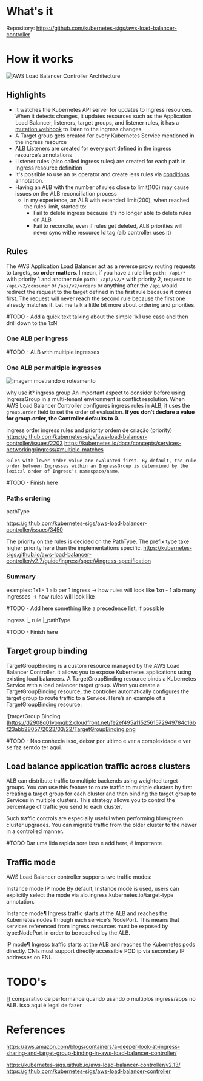 # What's it


Repository: https://github.com/kubernetes-sigs/aws-load-balancer-controller

# How it works

![AWS Load Balancer Controller Architecture](https://d2908q01vomqb2.cloudfront.net/fe2ef495a1152561572949784c16bf23abb28057/2023/03/22/groups-in-action.png)


## Highlights
* It watches the Kubernetes API server for updates to Ingress resources. When it detects changes, it updates resources such as the Application Load Balancer, listeners, target groups, and listener rules, it has a [mutation webhook](https://github.com/kubernetes-sigs/aws-load-balancer-controller/blob/main/helm/aws-load-balancer-controller/templates/webhook.yaml) to listen to the ingress changes.
* A Target group gets created for every Kubernetes Service mentioned in the ingress resource
* ALB Listeners are created for every port defined in the ingress resource’s annotations
* Listener rules (also called ingress rules) are created for each path in Ingress resource definition
* It's possible to use an `OR` operator and create less rules via [conditions](https://kubernetes-sigs.github.io/aws-load-balancer-controller/v2.13/guide/ingress/annotations/#conditions) annotation. 
* Having an ALB with the number of rules close to limit(100) may cause issues on the ALB reconciliation process
    * In my experience, an ALB with extended limit(200), when reached the rules limit, started to:
        * Fail to delete ingress because it's no longer able to delete rules on ALB
        * Fail to reconcile, even if rules get deleted, ALB priorities will never sync withe resource Id tag (alb controller uses it)

## Rules

The AWS Application Load Balancer act as a reverse proxy routing requests to targets, so **order matters**. I mean, if you have a rule like `path: /api/*` with priority 1 and another rule `path: /api/v2/*` with priority 2, requests to `/api/v2/consumer` or `/api/v2/orders` or anything after the `/api` would redirect the request to the target defined in the first rule because it comes first. The request will never reach the second rule because the first one already matches it. Let me talk a little bit more about ordering and priorities.

#TODO - Add a quick text talking about the simple 1x1 use case and then drill down to the 1xN
### One ALB per Ingress

#TODO - ALB with multiple ingresses
### One ALB per multiple ingresses
![imagem mostrando o roteamento](https://d2908q01vomqb2.cloudfront.net/fe2ef495a1152561572949784c16bf23abb28057/2023/03/22/load-balancer-routing.png)

why use it?
ingress group
    An important aspect to consider before using IngressGroup in a multi-tenant environment is conflict resolution. When AWS Load Balancer Controller configures ingress rules in ALB, it uses the `group.order` field to set the order of evaluation. **If you don’t declare a value for group.order, the Controller defaults to 0.**


ingress order
    ingress rules and priority
    ordem de criação (priority)
        https://github.com/kubernetes-sigs/aws-load-balancer-controller/issues/2203
        https://kubernetes.io/docs/concepts/services-networking/ingress/#multiple-matches
    
    Rules with lower order value are evaluated first. By default, the rule order between Ingresses within an IngressGroup is determined by the lexical order of Ingress’s namespace/name.

#TODO - Finish here
### Paths ordering
pathType        

https://github.com/kubernetes-sigs/aws-load-balancer-controller/issues/3450

The priority on the rules is decided on the PathType. The prefix type take higher priority here than the implementations specific. https://kubernetes-sigs.github.io/aws-load-balancer-controller/v2.7/guide/ingress/spec/#ingress-specification


### Summary

examples:
1x1 - 1 alb per 1 ingress -> how rules will look like
1xn - 1 alb many ingresses -> how rules will look like

#TODO - Add here something like a precedence list, if possible

ingress
    |_ rule
        |_pathType


#TODO - Finish here
## Target group binding

TargetGroupBinding is a custom resource managed by the AWS Load Balancer Controller. It allows you to expose Kubernetes applications using existing load balancers. A TargetGroupBinding resource binds a Kubernetes Service with a load balancer target group. When you create a TargetGroupBinding resource, the controller automatically configures the target group to route traffic to a Service. Here’s an example of a TargetGroupBinding resource:

![targetGroup Binding ]https://d2908q01vomqb2.cloudfront.net/fe2ef495a1152561572949784c16bf23abb28057/2023/03/22/TargetGroupBinding.png


#TODO - Nao conhecia isso, deixar por ultimo e ver a complexidade e ver se faz sentdo ter aqui.
## Load balance application traffic across clusters
ALB can distribute traffic to multiple backends using weighted target groups. You can use this feature to route traffic to multiple clusters by first creating a target group for each cluster and then binding the target group to Services in multiple clusters. This strategy allows you to control the percentage of traffic you send to each cluster.

Such traffic controls are especially useful when performing blue/green cluster upgrades. You can migrate traffic from the older cluster to the newer in a controlled manner.



#TODO Dar uma lida rapida sore isso e add here, é importante

## Traffic mode 

AWS Load Balancer controller supports two traffic modes:

Instance mode
IP mode
By default, Instance mode is used, users can explicitly select the mode via alb.ingress.kubernetes.io/target-type annotation.

Instance mode¶
Ingress traffic starts at the ALB and reaches the Kubernetes nodes through each service's NodePort. This means that services referenced from ingress resources must be exposed by type:NodePort in order to be reached by the ALB.

IP mode¶
Ingress traffic starts at the ALB and reaches the Kubernetes pods directly. CNIs must support directly accessible POD ip via secondary IP addresses on ENI.


# TODO's
[] comparativo de performance quando usando o multiplos ingress/apps no ALB. isso aqui é legal de fazer




# References

https://aws.amazon.com/blogs/containers/a-deeper-look-at-ingress-sharing-and-target-group-binding-in-aws-load-balancer-controller/

https://kubernetes-sigs.github.io/aws-load-balancer-controller/v2.13/
https://github.com/kubernetes-sigs/aws-load-balancer-controller